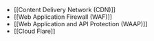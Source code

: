 - [[Content Delivery Network (CDN)]]
- [[Web Application Firewall (WAF)]]
- [[Web Application and API Protection (WAAP)]]
- [[Cloud Flare]]
